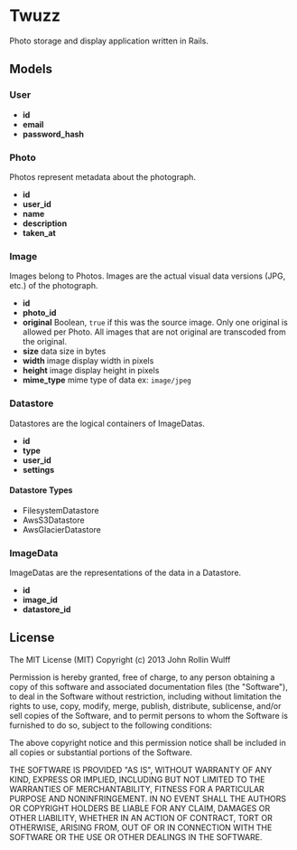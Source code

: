 # Twuzz
Photo storage and display application written in Rails.

## Models
### User

* __id__
* __email__
* __password_hash__

### Photo
Photos represent metadata about the photograph.

* __id__
* __user_id__
* __name__
* __description__
* __taken_at__

### Image
Images belong to Photos. Images are the actual visual data versions (JPG, etc.) of the photograph.

* __id__
* __photo_id__
* __original__ Boolean, `true` if this was the source image. Only one original is allowed per Photo. All images that are not original are transcoded from the original.
* __size__ data size in bytes
* __width__ image display width in pixels
* __height__ image display height in pixels
* __mime_type__ mime type of data ex: `image/jpeg`

### Datastore
  Datastores are the logical containers of ImageDatas.
  
  * __id__
  * __type__
  * __user_id__
  * __settings__

#### Datastore Types

* FilesystemDatastore
* AwsS3Datastore
* AwsGlacierDatastore

### ImageData
ImageDatas are the representations of the data in a Datastore.

* __id__
* __image_id__
* __datastore_id__

## License
The MIT License (MIT)
Copyright (c) 2013 John Rollin Wulff

Permission is hereby granted, free of charge, to any person obtaining a copy of this software and associated documentation files (the "Software"), to deal in the Software without restriction, including without limitation the rights to use, copy, modify, merge, publish, distribute, sublicense, and/or sell copies of the Software, and to permit persons to whom the Software is furnished to do so, subject to the following conditions:

The above copyright notice and this permission notice shall be included in all copies or substantial portions of the Software.

THE SOFTWARE IS PROVIDED "AS IS", WITHOUT WARRANTY OF ANY KIND, EXPRESS OR IMPLIED, INCLUDING BUT NOT LIMITED TO THE WARRANTIES OF MERCHANTABILITY, FITNESS FOR A PARTICULAR PURPOSE AND NONINFRINGEMENT. IN NO EVENT SHALL THE AUTHORS OR COPYRIGHT HOLDERS BE LIABLE FOR ANY CLAIM, DAMAGES OR OTHER LIABILITY, WHETHER IN AN ACTION OF CONTRACT, TORT OR OTHERWISE, ARISING FROM, OUT OF OR IN CONNECTION WITH THE SOFTWARE OR THE USE OR OTHER DEALINGS IN THE SOFTWARE.
